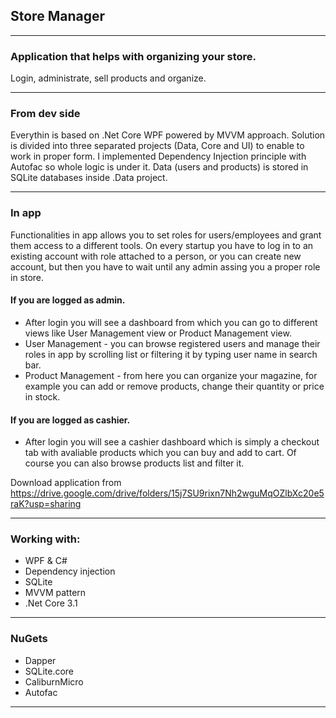 ## Store Manager 
***
### Application that helps with organizing your store. 
Login, administrate, sell products and organize.
***
### From dev side
Everythin is based on .Net Core WPF powered by MVVM approach. Solution is divided into three separated projects (Data, Core and UI) to enable to work in proper form. I implemented Dependency Injection principle with Autofac so whole logic is under it. Data (users and products) is stored in SQLite databases inside .Data project.    

***
### In app

Functionalities in app allows you to set roles for users/employees and grant them access to a different tools. On every startup you have to log in to an existing account with role attached to a person, or you can create new account, but then you have to wait until any admin assing you a proper role in store.

#### If you are logged as admin. 
- After login you will see a dashboard from which you can go to different views like User Management view or Product Management view.
- User Management - you can browse registered users and manage their roles in app by scrolling list or filtering it by typing user name in search bar. 
- Product Management - from here you can organize your magazine, for example you can add or remove products, change their quantity or price in stock.

#### If you are logged as cashier.
- After login you will see a cashier dashboard which is simply a checkout tab with avaliable products which you can buy and add to cart. Of course you can also browse products list and filter it.


Download application from https://drive.google.com/drive/folders/15j7SU9rixn7Nh2wguMqOZlbXc20e5raK?usp=sharing

***
### Working with:
* WPF & C#
* Dependency injection
* SQLite 
* MVVM pattern 
* .Net Core 3.1
***

### NuGets
* Dapper
* SQLite.core
* CaliburnMicro
* Autofac

***
